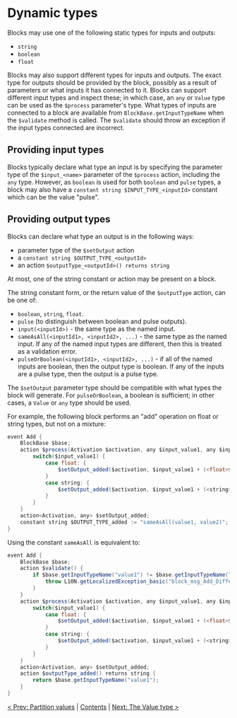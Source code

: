 # Dynamic types

Blocks may use one of the following static types for inputs and outputs:

* `string`
* `boolean`
* `float`

Blocks may also support different types for inputs and outputs. The exact type for outputs should be provided by the block, possibly as a result of parameters or what inputs it has connected to it. Blocks can support different input types and inspect these; in which case, an `any` or `Value` type can be used as the `$process` parameter's type. What types of inputs are connected to a block are available from `BlockBase.getInputTypeName` when the `$validate` method is called. The `$validate` should throw an exception if the input types connected are incorrect.

## Providing input types

Blocks typically declare what type an input is by specifying the parameter type of the `$input_<name>` parameter of the `$process` action, including the `any` type.  However, as `boolean` is used for both `boolean` and `pulse` types, a block may also have a `constant string $INPUT_TYPE_<inputId>` constant which can be the value "pulse". 

## Providing output types

Blocks can declare what type an output is in the following ways:

* parameter type of the `$setOutput` action
* a `constant string $OUTPUT_TYPE_<outputId>`
* an action `$outputType_<outputId>() returns string`

At most, one of the string constant or action may be present on a block.

The string constant form, or the return value of the `$outputType` action, can be one of:

* `boolean`, `string`, `float`.
* `pulse` (to distinguish between boolean and pulse outputs).
* `input(<inputId>)` - the same type as the named input.
* `sameAsAll(<inputId1>, <inputId2>, ...)` - the same type as the named input. If any of the named input types are different, then this is treated as a validation error.
* `pulseOrBoolean(<inputId1>, <inputId2>, ...)` - if all of the named inputs are boolean, then the output type is boolean. If any of the inputs are a pulse type, then the output is a pulse type.

The `$setOutput` parameter type should be compatible with what types the block will generate. For `pulseOrBoolean`, a boolean is sufficient; in other cases, a `Value` or `any` type should be used.

For example, the following block performs an "add" operation on float or string types, but not on a mixture:

```Java
event Add {
    BlockBase $base;
    action $process(Activation $activation, any $input_value1, any $input_value2) {
        switch($input_value1) {
            case float: {
                $setOutput_added($activation, $input_value1 + (<float>$input_value2));
            }
            case string: {
                $setOutput_added($activation, $input_value1 + (<string>$input_value2));
            }
        }
    }
    action<Activation, any> $setOutput_added;
    constant string $OUTPUT_TYPE_added := "sameAsAll(value1, value2)";
}
```

Using the constant `sameAsAll` is equivalent to:

```Java
event Add {
    BlockBase $base;
    action $validate() {
        if $base.getInputTypeName("value1") != $base.getInputTypeName("value2") {
            throw L10N.getLocalizedException_basic("block_msg_Add_DifferentTypes");
        }
    }
    action $process(Activation $activation, any $input_value1, any $input_value2) {
        switch($input_value1) {
            case float: {
                $setOutput_added($activation, $input_value1 + (<float>$input_value2));
            }
            case string: {
                $setOutput_added($activation, $input_value1 + (<string>$input_value2));
            }
        }
    }
    action<Activation, any> $setOutput_added;
    action $outputType_added() returns string {
        return $base.getInputTypeName("value1");
    }
}
```

[< Prev: Partition values](070-Partitions.md) | [Contents](000-contents.md) | [Next: The Value type >](090-ValueType.md) 
